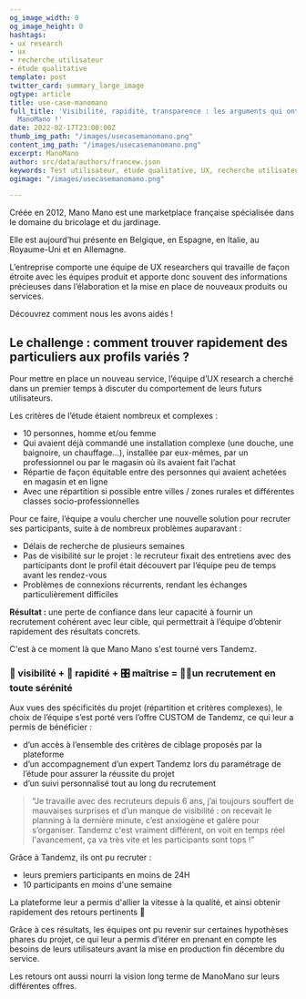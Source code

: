 ```yaml
---
og_image_width: 0
og_image_height: 0
hashtags:
- ux research
- ux
- recherche utilisateur
- étude qualitative
template: post
twitter_card: summary_large_image
ogtype: article
title: use-case-manomano
full_title: 'Visibilité, rapidité, transparence : les arguments qui ont convaincu
  ManoMano !'
date: 2022-02-17T23:00:00Z
thumb_img_path: "/images/usecasemanomano.png"
content_img_path: "/images/usecasemanomano.png"
excerpt: ManoMano
author: src/data/authors/francew.json
keywords: Test utilisateur, étude qualitative, UX, recherche utilisateur, panel
ogimage: "/images/usecasemanomano.png"

---
```

Créée en 2012, Mano Mano est une marketplace française spécialisée dans le domaine du bricolage et du jardinage.

Elle est aujourd’hui présente en Belgique, en Espagne, en Italie, au Royaume-Uni et en Allemagne.

L’entreprise comporte une équipe de UX researchers qui travaille de façon étroite avec les équipes produit et apporte donc souvent des informations précieuses dans l’élaboration et la mise en place de nouveaux produits ou services.

Découvrez comment nous les avons aidés !

## Le challenge : comment trouver rapidement des particuliers aux profils variés ?

Pour mettre en place un nouveau service, l’équipe d’UX research a cherché dans un premier temps à discuter du comportement de leurs futurs utilisateurs.

Les critères de l’étude étaient nombreux et complexes :

* 10 personnes, homme et/ou femme
* Qui avaient déjà commandé une installation complexe (une douche, une baignoire, un chauffage...), installée par eux-mêmes, par un professionnel ou par le magasin où ils avaient fait l’achat
* Répartie de façon équitable entre des personnes qui avaient achetées en magasin et en ligne
* Avec une répartition si possible entre villes / zones rurales et différentes classes socio-professionnelles

Pour ce faire, l’équipe a voulu chercher une nouvelle solution pour recruter ses participants, suite à de nombreux problèmes auparavant :

* Délais de recherche de plusieurs semaines
* Pas de visibilité sur le projet : le recruteur fixait des entretiens avec des participants dont le profil était découvert par l’équipe peu de temps avant les rendez-vous
* Problèmes de connexions récurrents, rendant les échanges particulièrement difficiles

**Résultat :** une perte de confiance dans leur capacité à fournir un recrutement cohérent avec leur cible, qui permettrait à l’équipe d’obtenir rapidement des résultats concrets.

C'est à ce moment là que Mano Mano s'est tourné vers Tandemz.

### 👀 visibilité + 🚀 rapidité + 🎛 maîtrise = 🧘‍♀️un recrutement en toute sérénité

Aux vues des spécificités du projet (répartition et critères complexes), le choix de l’équipe s’est porté vers l’offre CUSTOM de Tandemz, ce qui leur a permis de bénéficier :

* d’un accès à l’ensemble des critères de ciblage proposés par la plateforme
* d’un accompagnement d’un expert Tandemz lors du paramétrage de l’étude pour assurer la réussite du projet
* d’un suivi personnalisé tout au long du recrutement

> “Je travaille avec des recruteurs depuis 6 ans, j’ai toujours souffert de mauvaises surprises et d’un manque de visibilité : on recevait le planning à la dernière minute, c’est anxiogène et galère pour s’organiser. Tandemz c'est vraiment différent, on voit en temps réel l'avancement, ça va très vite et les participants sont tops !”

Grâce à Tandemz, ils ont pu recruter :

* leurs premiers participants en moins de 24H
* 10 participants en moins d'une semaine

La plateforme leur a permis d'allier la vitesse à la qualité, et ainsi obtenir rapidement des retours pertinents 💪

Grâce à ces résultats, les équipes ont pu revenir sur certaines hypothèses phares du projet, ce qui leur a permis d’itérer en prenant en compte les besoins de leurs utilisateurs avant la mise en production fin décembre du service.

Les retours ont aussi nourri la vision long terme de ManoMano sur leurs différentes offres.